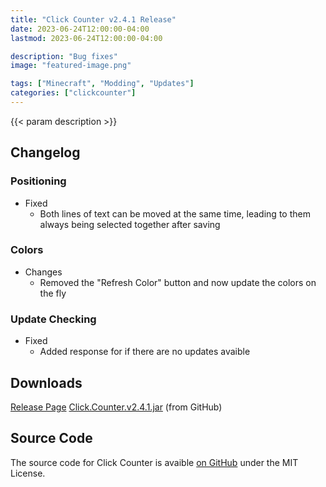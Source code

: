 ```yaml
---
title: "Click Counter v2.4.1 Release"
date: 2023-06-24T12:00:00-04:00
lastmod: 2023-06-24T12:00:00-04:00

description: "Bug fixes"
image: "featured-image.png"

tags: ["Minecraft", "Modding", "Updates"]
categories: ["clickcounter"]
---
```


{{< param description >}}

<!--more-->

## Changelog

### Positioning
  - Fixed
    - Both lines of text can be moved at the same time, leading to them always being selected together after saving

### Colors
  - Changes
    - Removed the "Refresh Color" button and now update the colors on the fly

### Update Checking
  - Fixed
    - Added response for if there are no updates avaible

## Downloads
[Release Page](https://github.com/joshuafhiggins/clickcounter/releases/tag/v2.4.1)
[Click.Counter.v2.4.1.jar](https://github.com/joshuafhiggins/clickcounter/releases/download/v2.4.1/Click.Counter.v2.4.1.jar) (from GitHub)

## Source Code
The source code for Click Counter is avaible [on GitHub](https://github.com/joshuafhiggins/clickcounter/) under the MIT License.